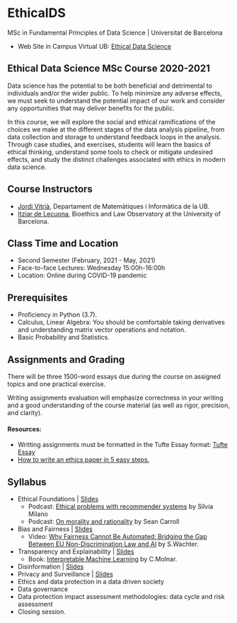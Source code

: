 # EthicalDS

MSc in Fundamental Principles of Data Science | Universitat de Barcelona

+ Web Site in Campus Virtual UB: [Ethical Data Science](https://campusvirtual.ub.edu/course/view.php?id=28882)

## Ethical Data Science MSc Course 2020-2021

Data science has the potential to be both beneficial and detrimental to individuals and/or the wider public. To help minimize any adverse effects, we must seek to understand the potential impact of our work and consider any opportunities that may deliver benefits for the public. 

In this course, we will explore the social and ethical ramifications of the choices we make at the different stages of the data analysis pipeline, from data collection and storage to understand feedback loops in the analysis. Through case studies, and exercises, students will learn the basics of ethical thinking, understand some tools to check or mitigate undesired effects, and study the distinct challenges associated with ethics in modern data science.

## Course Instructors

+ [Jordi Vitrià](http://www.ub.edu/cvub/jordivitria/), Departament de Matemàtiques i Informàtica de la UB.
+ [Itziar de Lecuona](http://www.bioeticayderecho.ub.edu/ca/itziar-de-lecuona), Bioethics and Law Observatory at the University of Barcelona. 

## Class Time and Location
+ Second Semester (February, 2021 - May, 2021)
+ Face-to-face Lectures: Wednesday 15:00h-16:00h
+ Location: Online during COVID-19 pandemic

## Prerequisites
+ Proficiency in Python (3.7).
+ Calculus, Linear Algebra: You should be comfortable taking derivatives and understanding matrix vector operations and notation.
+ Basic Probability and Statistics.

## Assignments and Grading

There will be three 1500-word essays due during the course on assigned topics and one practical exercise.

Writing assignments evaluation will emphasize correctness in your writing and a good understanding of the course material (as well as rigor, precision, and clarity).

#### Resources:
+ Writting assignments must be formatted in the Tufte Essay format: [Tufte Essay](https://www.latextemplates.com/template/tufte-essay)
+ [How to write an ethics paper in 5 easy steps.](https://essayshark.com/blog/a-good-ethics-essaytips-and-traps-of-writing/)


## Syllabus
+ Ethical Foundations | [Slides](https://raw.githubusercontent.com/DataScienceUB/EthicalDS/main/EDS1%20Foundations.pdf) 
  + Podcast: [Ethical problems with recommender systems](https://anchor.fm/towardsdatascience/episodes/68--Silvia-Milano---Ethical-problems-with-recommender-systems-epi24v/a-a4fdo1p) by Silvia Milano
  + Podcast: [On morality and rationality](https://www.preposterousuniverse.com/podcast/2019/07/01/episode-53-solo-on-morality-and-rationality/) by Sean Carroll
+ Bias and Fairness  | [Slides]()
  + Video: [Why Fairness Cannot Be Automated: Bridging the Gap Between EU Non-Discrimination Law and AI](https://youtu.be/p8MCaj68Pns) by S.Wachter. 
+ Transparency and Explainability  | [Slides]()
  + Book: [Interpretable Machine Learning](https://christophm.github.io/interpretable-ml-book/) by C.Molnar.
+ Disinformation  | [Slides]()
+ Privacy and Surveillance | [Slides]()
+ Ethics and data protection in a data driven society 
+ Data governance 
+ Data protection impact assessment methodologies: data cycle and risk assessment
+ Closing session.
